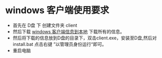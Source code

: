 # windows 客户端使用要求
- 首先在 D盘 下 创建文件夹 client 
- 然后下载 [windows 客户端信息到本地](http://download.jaxiu.cn/win-client.exe "Windows 客户端") 下载所有的信息。 
- 然后将下载的信息放到D盘的目录下，双击client.exe，安装至D盘,然后对install.bat 点击右键 ”以管理员身份运行“即可。
- 重启电脑

